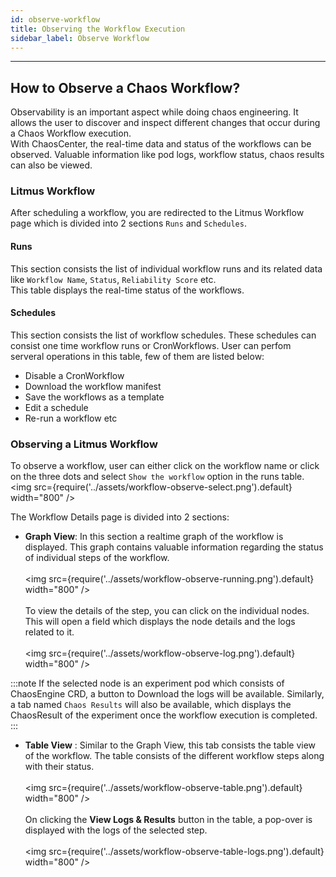 ```yaml
---
id: observe-workflow
title: Observing the Workflow Execution
sidebar_label: Observe Workflow
---
```


---
## How to Observe a Chaos Workflow?
Observability is an important aspect while doing chaos engineering. It allows the user to discover and inspect different changes that occur during a Chaos Workflow execution. <br/>
With ChaosCenter, the real-time data and status of the workflows can be observed. Valuable information like pod logs, workflow status, chaos results can also be viewed.

### Litmus Workflow
After scheduling a workflow, you are redirected to the Litmus Workflow page which is divided into 2 sections `Runs` and `Schedules`.

#### Runs
This section consists the list of individual workflow
runs and its related data like `Workflow Name`, `Status`, `Reliability Score` etc. <br/>
This table displays the real-time status of the workflows. 

#### Schedules
This section consists the list of workflow schedules.
These schedules can consist one time workflow runs or CronWorkflows. User can perfom serveral operations in this table, few of them are listed below:
- Disable a CronWorkflow
- Download the workflow manifest
- Save the workflows as a template
- Edit a schedule 
- Re-run a workflow etc

### Observing a Litmus Workflow
To observe a workflow, user can either click on the workflow name or click on the three dots and select `Show the workflow` option in the runs table.<br/>
<img src={require('../assets/workflow-observe-select.png').default} width="800" />

The Workflow Details page is divided into 2 sections:
- **Graph View**: In this section a realtime graph of the workflow is displayed. This graph contains valuable information regarding the status of individual steps of the workflow.<br/><br/>
<img src={require('../assets/workflow-observe-running.png').default} width="800" /><br/><br/>
To view the details of the step, you can click on the individual nodes. This will open a field which displays the node details and the logs related to it.
<br/><br/>
<img src={require('../assets/workflow-observe-log.png').default} width="800" />

:::note
  If the selected node is an experiment pod which consists of ChaosEngine CRD, a button to Download the logs will be available. Similarly, a tab named `Chaos Results` will also be available, which displays the ChaosResult of the experiment once the workflow execution is completed.
:::

- **Table View** : Similar to the Graph View, this tab consists the table view of the workflow. The table consists of the different workflow steps along with their status. <br/><br/>
<img src={require('../assets/workflow-observe-table.png').default} width="800" />
<br/><br/>
On clicking the <b>View Logs & Results</b> button in the table, a pop-over is displayed with the logs of the selected step. <br/><br/>
<img src={require('../assets/workflow-observe-table-logs.png').default} width="800" />



